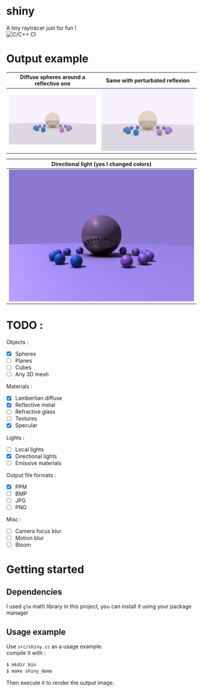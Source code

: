 # shiny
A tiny raytracer just for fun ! <br /> ![C/C++ CI](https://github.com/A-Rain-Lover/shiny/workflows/C/C++%20CI/badge.svg)
# Output example
|Diffuse spheres around a reflective one| Same with perturbated reflexion |
|----|----|
|<img src="https://github.com/A-Rain-Lover/shiny/blob/master/output/1.png" />|<img src="https://github.com/A-Rain-Lover/shiny/blob/master/output/2.png" />|

|Directional light (yes I changed colors) |
|----|
|<img src="https://github.com/A-Rain-Lover/shiny/blob/master/output/3.png" />|
# TODO : 
Objects : 
- [x] Spheres
- [ ] Planes
- [ ] Cubes
- [ ] Any 3D mesh 

Materials :
- [x] Lambertian diffuse
- [x] Reflective metal
- [ ] Refractive glass
- [ ] Textures
- [x] Specular

Lights : 
- [ ] Local lights
- [x] Directional lights
- [ ] Emissive materials

Output file formats :
- [x] PPM 
- [ ] BMP
- [ ] JPG
- [ ] PNG

Misc :
- [ ] Camera focus blur
- [ ] Motion blur
- [ ] Bloom

# Getting started
## Dependencies
I used `glm` math library in this project, you can install it using your package manager
## Usage example
Use `src/shiny.cc` as a usage example.<br />
compile it with :
```bash
$ mkdir bin
$ make shiny_demo
```
Then execute it to render the output image.

